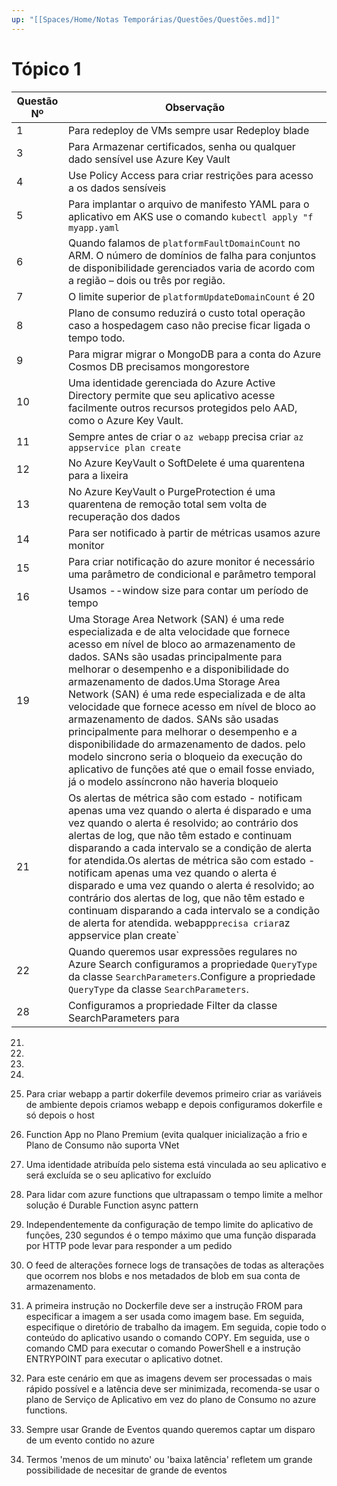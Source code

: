 ```yaml
---
up: "[[Spaces/Home/Notas Temporárias/Questões/Questões.md]]"
---
```


# Tópico 1
| Questão Nº | Observação |
| ---- | ---- |
| 1 | Para redeploy de VMs sempre usar Redeploy blade |
| 3 | Para Armazenar certificados, senha ou qualquer dado sensível use Azure Key Vault |
| 4 | Use Policy Access para criar restrições para acesso a os dados sensíveis |
| 5 | Para implantar o arquivo de manifesto YAML para o aplicativo em AKS use o comando `kubectl apply "f myapp.yaml` |
| 6 | Quando falamos de `platformFaultDomainCount` no ARM. O número de domínios de falha para conjuntos de disponibilidade gerenciados varia de acordo com a região – dois ou três por região. |
| 7 | O limite superior de `platformUpdateDomainCount` é 20 |
| 8 | Plano de consumo reduzirá o custo total operação caso a hospedagem caso não precise ficar ligada o tempo todo. |
| 9 | Para migrar migrar o MongoDB para a conta do Azure Cosmos DB precisamos mongorestore |
| 10 | Uma identidade gerenciada do Azure Active Directory permite que seu aplicativo acesse facilmente outros recursos protegidos pelo AAD, como o Azure Key Vault. |
| 11 | Sempre antes de criar o `az webapp` precisa criar `az appservice plan create` |
| 12 | No Azure KeyVault o SoftDelete é uma quarentena para a lixeira |
| 13 | No Azure KeyVault o PurgeProtection é uma quarentena de remoção total sem volta de recuperação dos dados |
| 14 | Para ser notificado à partir de métricas usamos azure monitor |
| 15 | Para criar notificação do azure monitor é necessário uma parâmetro de condicional e parâmetro temporal |
| 16 | Usamos --window size para contar um período de tempo |
| 19 | Uma Storage Area Network (SAN) é uma rede especializada e de alta velocidade que fornece acesso em nível de bloco ao armazenamento de dados. SANs são usadas principalmente para melhorar o desempenho e a disponibilidade do armazenamento de dados.Uma Storage Area Network (SAN) é uma rede especializada e de alta velocidade que fornece acesso em nível de bloco ao armazenamento de dados. SANs são usadas principalmente para melhorar o desempenho e a disponibilidade do armazenamento de dados. pelo modelo sincrono seria o bloqueio da execução do aplicativo de funções até que o email fosse enviado, já o modelo assíncrono não haveria bloqueio |
| 21 | Os alertas de métrica são com estado - notificam apenas uma vez quando o alerta é disparado e uma vez quando o alerta é resolvido; ao contrário dos alertas de log, que não têm estado e continuam disparando a cada intervalo se a condição de alerta for atendida.Os alertas de métrica são com estado - notificam apenas uma vez quando o alerta é disparado e uma vez quando o alerta é resolvido; ao contrário dos alertas de log, que não têm estado e continuam disparando a cada intervalo se a condição de alerta for atendida. webapp` precisa criar `az appservice plan create` |
| 22 | Quando queremos usar expressões regulares no Azure Search configuramos a propriedade `QueryType` da classe `SearchParameters`.Configure a propriedade `QueryType` da classe `SearchParameters`. |
| 28 |   Configuramos a propriedade Filter da classe SearchParameters para  |

21. 
22. 
23. 
24. 
25. Para criar webapp a partir dokerfile devemos primeiro criar as variáveis de ambiente depois criamos webapp e depois configuramos dokerfile e só depois o host

26. Function App no Plano Premium (evita qualquer inicialização a frio e Plano de Consumo não suporta VNet

27. Uma identidade atribuída pelo sistema está vinculada ao seu aplicativo e será excluída se o seu aplicativo for excluído

28. Para lidar com azure functions que ultrapassam o tempo limite a melhor solução é Durable Function async pattern

29. Independentemente da configuração de tempo limite do aplicativo de funções, 230 segundos é o tempo máximo que uma função disparada por HTTP pode levar para responder a um pedido

30. O feed de alterações fornece logs de transações de todas as alterações que ocorrem nos blobs e nos metadados de blob em sua conta de armazenamento.

31. A primeira instrução no Dockerfile deve ser a instrução FROM para especificar a imagem a ser usada como imagem base. Em seguida, especifique o diretório de trabalho da imagem. Em seguida, copie todo o conteúdo do aplicativo usando o comando COPY. Em seguida, use o comando CMD para executar o comando PowerShell e a instrução ENTRYPOINT para executar o aplicativo dotnet.

32. Para este cenário em que as imagens devem ser processadas o mais rápido possível e a latência deve ser minimizada, recomenda-se usar o plano de Serviço de Aplicativo em vez do plano de Consumo no azure functions.

33. Sempre usar Grande de Eventos quando queremos captar um disparo de um evento contido no azure

34. Termos 'menos de um minuto' ou 'baixa latência' refletem um grande possibilidade de necesitar de grande de eventos







